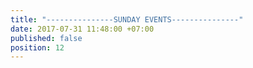 ```yaml
---
title: "---------------SUNDAY EVENTS---------------"
date: 2017-07-31 11:48:00 +07:00
published: false
position: 12
---
```


